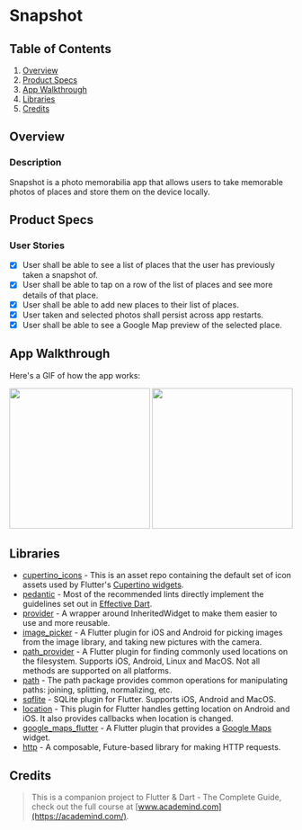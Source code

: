 # Snapshot

## Table of Contents
1. [Overview](#Overview)
2. [Product Specs](#Product-Specs)
3. [App Walkthrough](#App-Walkthrough)
4. [Libraries](#Libraries)
5. [Credits](#Credits)

## Overview
### Description

Snapshot is a photo memorabilia app that allows users to take memorable photos of places and store them on the device locally.

## Product Specs
### User Stories

- [x] User shall be able to see a list of places that the user has previously taken a snapshot of.
- [x] User shall be able to tap on a row of the list of places and see more details of that place.
- [x] User shall be able to add new places to their list of places.
- [x] User taken and selected photos shall persist across app restarts.
- [x] User shall be able to see a Google Map preview of the selected place.

## App Walkthrough

Here's a GIF of how the app works:

<img src="https://github.com/py415/app-resources/blob/master/flutter/ios/flutter-ios-snapshot.gif" width=250>

<img src="https://github.com/py415/app-resources/blob/master/flutter/android/flutter-android-snapshot.gif" width=250>

## Libraries

- [cupertino_icons](https://github.com/flutter/cupertino_icons) - This is an asset repo containing the default set of icon assets used by Flutter's [Cupertino widgets](https://github.com/flutter/flutter/tree/master/packages/flutter/lib/src/cupertino).
- [pedantic](https://github.com/dart-lang/pedantic) - Most of the recommended lints directly implement the guidelines set out in [Effective Dart](https://dart.dev/guides/language/effective-dart).
- [provider](https://github.com/rrousselGit/provider) - A wrapper around InheritedWidget to make them easier to use and more reusable.
- [image_picker](https://github.com/flutter/plugins/tree/master/packages/image_picker/image_picker) - A Flutter plugin for iOS and Android for picking images from the image library, and taking new pictures with the camera.
- [path_provider](https://github.com/flutter/plugins/tree/master/packages/path_provider/path_provider) - A Flutter plugin for finding commonly used locations on the filesystem. Supports iOS, Android, Linux and MacOS. Not all methods are supported on all platforms.
- [path](https://github.com/dart-lang/path) - The path package provides common operations for manipulating paths: joining, splitting, normalizing, etc.
- [sqflite](https://github.com/tekartik/sqflite) - SQLite plugin for Flutter. Supports iOS, Android and MacOS.
- [location](https://github.com/Lyokone/flutterlocation) - This plugin for Flutter handles getting location on Android and iOS. It also provides callbacks when location is changed.
- [google_maps_flutter](https://github.com/flutter/plugins/tree/master/packages/google_maps_flutter/google_maps_flutter) - A Flutter plugin that provides a [Google Maps](https://cloud.google.com/maps-platform/) widget.
- [http](https://github.com/dart-lang/http) - A composable, Future-based library for making HTTP requests.

## Credits

>This is a companion project to Flutter & Dart - The Complete Guide, check out the full course at [www.academind.com](https://academind.com/).